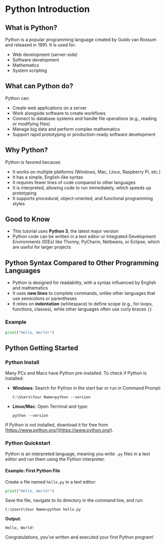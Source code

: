 # Python Introduction

## What is Python?
Python is a popular programming language created by Guido van Rossum and released in 1991. It is used for:

- Web development (server-side)
- Software development
- Mathematics
- System scripting

## What can Python do?
Python can:
- Create web applications on a server
- Work alongside software to create workflows
- Connect to database systems and handle file operations (e.g., reading or modifying files)
- Manage big data and perform complex mathematics
- Support rapid prototyping or production-ready software development

## Why Python?
Python is favored because:
- It works on multiple platforms (Windows, Mac, Linux, Raspberry Pi, etc.)
- It has a simple, English-like syntax
- It requires fewer lines of code compared to other languages
- It is interpreted, allowing code to run immediately, which speeds up prototyping
- It supports procedural, object-oriented, and functional programming styles

## Good to Know
- This tutorial uses **Python 3**, the latest major version
- Python code can be written in a text editor or Integrated Development Environments (IDEs) like Thonny, PyCharm, Netbeans, or Eclipse, which are useful for larger projects

## Python Syntax Compared to Other Programming Languages
- Python is designed for readability, with a syntax influenced by English and mathematics
- It uses **new lines** to complete commands, unlike other languages that use semicolons or parentheses
- It relies on **indentation** (whitespace) to define scope (e.g., for loops, functions, classes), while other languages often use curly braces `{}`

### Example
```python
print("Hello, World!")
```

## Python Getting Started

### Python Install
Many PCs and Macs have Python pre-installed. To check if Python is installed:
- **Windows**: Search for Python in the start bar or run in Command Prompt:
  ```
  C:\Users\Your Name>python --version
  ```
- **Linux/Mac**: Open Terminal and type:
  ```
  python --version
  ```
If Python is not installed, download it for free from [https://www.python.org/](https://www.python.org/).

### Python Quickstart
Python is an interpreted language, meaning you write `.py` files in a text editor and run them using the Python interpreter.

#### Example: First Python File
Create a file named `hello.py` in a text editor:
```python
print("Hello, World!")
```
Save the file, navigate to its directory in the command line, and run:
```
C:\Users\Your Name>python hello.py
```
**Output**:
```
Hello, World!
```
Congratulations, you’ve written and executed your first Python program!